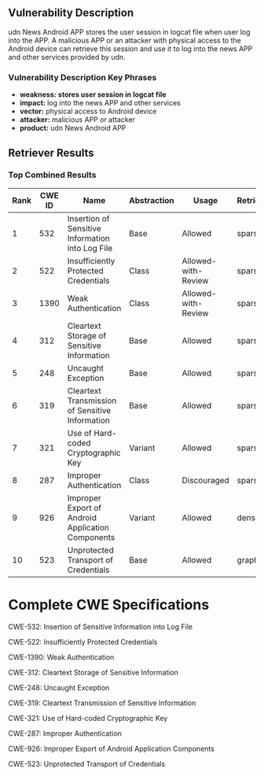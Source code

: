 ## Vulnerability Description
udn News Android APP stores the user session in logcat file when user log into the APP. A malicious APP or an attacker with physical access to the Android device can retrieve this session and use it to log into the news APP and other services provided by udn.

### Vulnerability Description Key Phrases
- **weakness:** **stores user session in logcat file**
- **impact:** log into the news APP and other services
- **vector:** physical access to Android device
- **attacker:** malicious APP or attacker
- **product:** udn News Android APP

## Retriever Results

### Top Combined Results

| Rank | CWE ID | Name | Abstraction | Usage  | Retrievers | Individual Scores |
|------|--------|------|-------------|-------|------------|-------------------|
| 1 | 532 | Insertion of Sensitive Information into Log File | Base | Allowed | sparse | 0.340 |
| 2 | 522 | Insufficiently Protected Credentials | Class | Allowed-with-Review | sparse | 0.331 |
| 3 | 1390 | Weak Authentication | Class | Allowed-with-Review | sparse | 0.319 |
| 4 | 312 | Cleartext Storage of Sensitive Information | Base | Allowed | sparse | 0.312 |
| 5 | 248 | Uncaught Exception | Base | Allowed | sparse | 0.299 |
| 6 | 319 | Cleartext Transmission of Sensitive Information | Base | Allowed | sparse | 0.296 |
| 7 | 321 | Use of Hard-coded Cryptographic Key | Variant | Allowed | sparse | 0.295 |
| 8 | 287 | Improper Authentication | Class | Discouraged | sparse | 0.293 |
| 9 | 926 | Improper Export of Android Application Components | Variant | Allowed | dense | 0.432 |
| 10 | 523 | Unprotected Transport of Credentials | Base | Allowed | graph | 0.002 |



# Complete CWE Specifications

CWE-532: Insertion of Sensitive Information into Log File

CWE-522: Insufficiently Protected Credentials

CWE-1390: Weak Authentication

CWE-312: Cleartext Storage of Sensitive Information

CWE-248: Uncaught Exception

CWE-319: Cleartext Transmission of Sensitive Information

CWE-321: Use of Hard-coded Cryptographic Key

CWE-287: Improper Authentication

CWE-926: Improper Export of Android Application Components

CWE-523: Unprotected Transport of Credentials